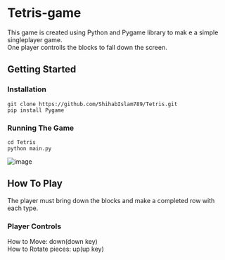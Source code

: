 # Tetris-game

This game is created using Python and Pygame library to mak e a simple singleplayer game. <br>
One player controlls the blocks to fall down the screen. 

## Getting Started

### Installation
```
git clone https://github.com/ShihabIslam789/Tetris.git
pip install Pygame
```
### Running The Game
```
cd Tetris
python main.py
```
![image](https://user-images.githubusercontent.com/56773545/179036352-9c1dcf94-3aab-4193-9259-1fcbe32ee7dc.png)


## How To Play
The player must bring down the blocks and make a completed row with each type. <br>

### Player Controls
How to Move: down(down key) <br>
How to Rotate pieces: up(up key) <br>
